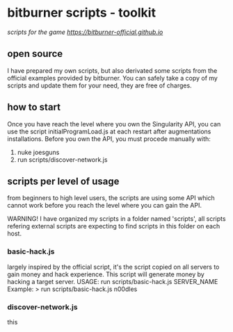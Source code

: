 # bitburner scripts - toolkit
*scripts for the game https://bitburner-official.github.io*

## open source
I have prepared my own scripts, but also derivated some scripts from the official examples provided by bitburner.
You can safely take a copy of my scripts and update them for your need, they are free of charges.

## how to start
Once you have reach the level where you own the Singularity API, you can use the script initialProgramLoad.js at each restart after augmentations installations. Before you own the API, you must procede manually with:
1. nuke joesguns
2. run scripts/discover-network.js

## scripts per level of usage
from beginners to high level users, the scripts are using some API which cannot work before you reach the level where you can gain the API.

WARNING! I have organized my scripts in a folder named 'scripts', all scripts refering external scripts are expecting to find scripts in this folder on each host.

### basic-hack.js
largely inspired by the official script, it's the script copied on all servers to gain money and hack experience.
This script will generate money by hacking a target server.
    USAGE: run scripts/basic-hack.js SERVER_NAME
    Example:
        > run scripts/basic-hack.js n00dles

### discover-network.js 
this 
